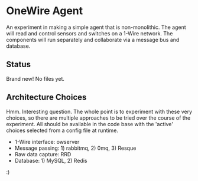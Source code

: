 OneWire Agent
=============

An experiment in making a simple agent that is non-monolithic. The agent will read and control sensors and switches on a 1-Wire network. The components will run separately and collaborate via a message bus and database.

Status
------

Brand new! No files yet.

Architecture Choices
--------------------

Hmm. Interesting question. The whole point is to experiment with these very choices, so there are multiple approaches to be tried over the course of the experiment. All should be available in the code base with the 'active' choices selected from a config file at runtime.

- 1-Wire interface: owserver
- Message passing: 1) rabbitmq, 2) 0mq, 3) Resque
- Raw data capture: RRD
- Database: 1) MySQL, 2) Redis

:)

